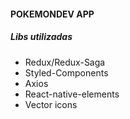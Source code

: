 #### POKEMONDEV APP

##### Libs utilizadas

- Redux/Redux-Saga
- Styled-Components
- Axios
- React-native-elements
- Vector icons
